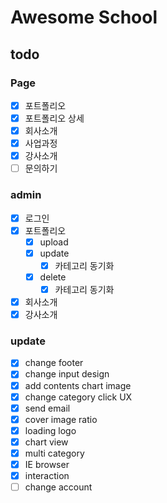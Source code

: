 # Awesome School

## todo

### Page

- [x] 포트폴리오
- [x] 포트폴리오 상세
- [x] 회사소개
- [x] 사업과정
- [x] 강사소개
- [ ] 문의하기

### admin

- [x] 로그인
- [x] 포트폴리오
  - [x] upload
  - [x] update
    - [x] 카테고리 동기화
  - [x] delete
    - [x] 카테고리 동기화
- [x] 회사소개
- [x] 강사소개

### update

- [x] change footer
- [x] change input design
- [x] add contents chart image
- [x] change category click UX
- [x] send email
- [x] cover image ratio
- [x] loading logo
- [x] chart view
- [x] multi category
- [x] IE browser
- [x] interaction
- [ ] change account
